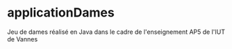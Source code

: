 applicationDames
================

Jeu de dames réalisé en Java dans le cadre de l'enseignement AP5 de l'IUT de Vannes

